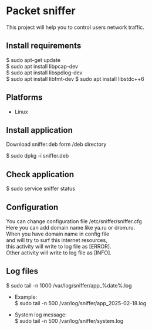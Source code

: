 # Packet sniffer

This project will help you to control users network traffic.

## Install requirements

$ sudo apt-get update  
$ sudo apt install libpcap-dev  
$ sudo apt install libspdlog-dev  
$ sudo apt install libfmt-dev
$ sudo apt install libstdc++6

## Platforms

* Linux   

## Install application

Download sniffer.deb form /deb directory      

$ sudo dpkg -i sniffer.deb  

## Check application 

$ sudo service sniffer status  

## Configuration

You can change configuration file /etc/sniffer/sniffer.cfg  
Here you can add domain name like ya.ru or drom.ru.  
When you have domain name in config file    
and will try to surf this internet resources,   
this activity will write to log file as [ERROR].    
Other activity will write to log file as [INFO].    

## Log files   

$ sudo tail -n 1000 /var/log/sniffer/app_%date%.log  

* Example:  
$ sudo tail -n 500 /var/log/sniffer/app_2025-02-18.log  

* System log message:  
$ sudo tail -n 500 /var/log/sniffer/system.log  

